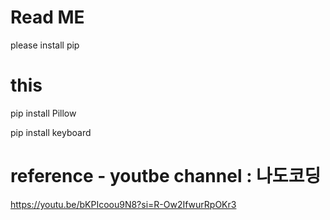 # Read ME
please install pip

# this

pip install Pillow 

pip install keyboard    


# reference - youtbe channel : 나도코딩
https://youtu.be/bKPIcoou9N8?si=R-Ow2IfwurRpOKr3
